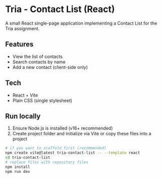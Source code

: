 # Tria - Contact List (React)

A small React single-page application implementing a Contact List for the Tria assignment.

## Features
- View the list of contacts
- Search contacts by name
- Add a new contact (client-side only)

## Tech
- React + Vite
- Plain CSS (single stylesheet)

## Run locally
1. Ensure Node.js is installed (v16+ recommended)
2. Create project folder and initialize via Vite or copy these files into a project

```bash
# if you want to scaffold first (recommended)
npm create vite@latest tria-contact-list -- --template react
cd tria-contact-list
# replace files with repository files
npm install
npm run dev